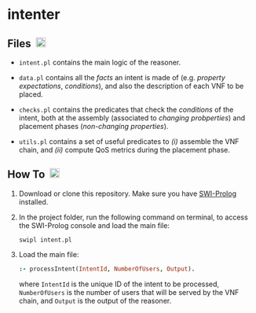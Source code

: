 # intenter

## Files &nbsp;<picture><img width="20" height="20" alt="files" src="https://cdn-icons-png.flaticon.com/512/2822/2822584.png"/>
  <source media="(prefers-color-scheme: dark)" srcset="https://cdn-icons-png.flaticon.com/512/2822/2822755.png">
  <source media="(prefers-color-scheme: light)" srcset="https://cdn-icons-png.flaticon.com/512/2822/2822584.png">
</picture>

 - `intent.pl` contains the main logic of the reasoner.

 - `data.pl` contains all the _facts_ an intent is made of (e.g. _property expectations_, _conditions_), and also the description of each VNF to be placed.

 - `checks.pl` contains the predicates that check the _conditions_ of the intent, both at the assembly (associated to _changing probperties_) and placement phases (_non-changing properties_).

 - `utils.pl` contains a set of useful predicates to _(i)_ assemble the VNF chain, and _(ii)_ compute QoS metrics during the placement phase.


 ## How To &nbsp;<picture><img width="20" height="20" alt="files" src="https://cdn-icons-png.flaticon.com/512/2666/2666469.png"/>
  <source media="(prefers-color-scheme: dark)" srcset="https://cdn-icons-png.flaticon.com/512/2666/2666505.png">
  <source media="(prefers-color-scheme: light)" srcset="https://cdn-icons-png.flaticon.com/512/2666/2666469.png">
</picture>

1. Download or clone this repository. Make sure you have [SWI-Prolog](https://www.swi-prolog.org/download/stable) installed.

2. In the project folder, run the following command on terminal, to access the SWI-Prolog console and load the main file:
    ```console 
    swipl intent.pl
    ```

3. Load the main file:
    ```prolog
    :- processIntent(IntentId, NumberOfUsers, Output).
    ```

    where `IntentId` is the unique ID of the intent to be processed, `NumberOfUsers` is the number of users that will be served by the VNF chain, and `Output` is the output of the reasoner.


